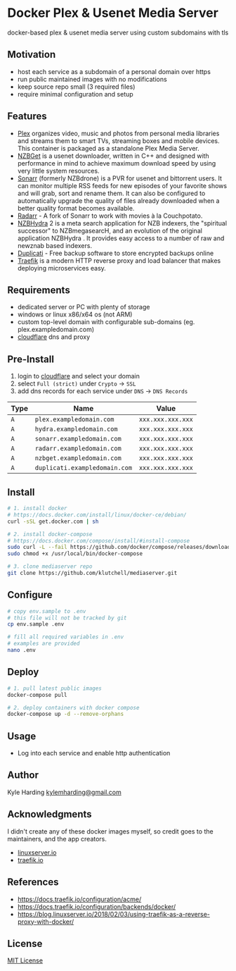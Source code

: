 # Docker Plex & Usenet Media Server #

docker-based plex & usenet media server using custom subdomains with tls

## Motivation

* host each service as a subdomain of a personal domain over https
* run public maintained images with no modifications
* keep source repo small (3 required files)
* require minimal configuration and setup

## Features

* [Plex](https://hub.docker.com/r/linuxserver/plex/) organizes video, music and photos from personal media libraries and streams them to smart TVs, streaming boxes and mobile devices. This container is packaged as a standalone Plex Media Server.
* [NZBGet](https://hub.docker.com/r/linuxserver/nzbget/) is a usenet downloader, written in C++ and designed with performance in mind to achieve maximum download speed by using very little system resources.
* [Sonarr](https://hub.docker.com/r/linuxserver/sonarr/) (formerly NZBdrone) is a PVR for usenet and bittorrent users. It can monitor multiple RSS feeds for new episodes of your favorite shows and will grab, sort and rename them. It can also be configured to automatically upgrade the quality of files already downloaded when a better quality format becomes available.
* [Radarr](https://hub.docker.com/r/linuxserver/radarr/) - A fork of Sonarr to work with movies à la Couchpotato.
* [NZBHydra](https://hub.docker.com/r/linuxserver/hydra2/) 2 is a meta search application for NZB indexers, the "spiritual successor" to NZBmegasearcH, and an evolution of the original application NZBHydra . It provides easy access to a number of raw and newznab based indexers.
* [Duplicati](https://hub.docker.com/r/linuxserver/duplicati/) - Free backup software to store encrypted backups online
* [Traefik](https://hub.docker.com/_/traefik/) is a modern HTTP reverse proxy and load balancer that makes deploying microservices easy.

## Requirements

* dedicated server or PC with plenty of storage
* windows or linux x86/x64 os (not ARM)
* custom top-level domain with configurable sub-domains (eg. plex.exampledomain.com)
* [cloudflare](https://www.cloudflare.com/) dns and proxy

## Pre-Install

1. login to [cloudflare](https://www.cloudflare.com/) and select your domain
2. select `Full (strict)` under `Crypto` -> `SSL`
3. add dns records for each service under `DNS` -> `DNS Records`

|Type|Name|Value|
|---|---|---|
|`A`|`plex.exampledomain.com`|`xxx.xxx.xxx.xxx`|
|`A`|`hydra.exampledomain.com`|`xxx.xxx.xxx.xxx`|
|`A`|`sonarr.exampledomain.com`|`xxx.xxx.xxx.xxx`|
|`A`|`radarr.exampledomain.com`|`xxx.xxx.xxx.xxx`|
|`A`|`nzbget.exampledomain.com`|`xxx.xxx.xxx.xxx`|
|`A`|`duplicati.exampledomain.com`|`xxx.xxx.xxx.xxx`|

## Install

```bash
# 1. install docker
# https://docs.docker.com/install/linux/docker-ce/debian/
curl -sSL get.docker.com | sh

# 2. install docker-compose
# https://docs.docker.com/compose/install/#install-compose
sudo curl -L --fail https://github.com/docker/compose/releases/download/1.23.1/run.sh -o /usr/local/bin/docker-compose
sudo chmod +x /usr/local/bin/docker-compose

# 3. clone mediaserver repo
git clone https://github.com/klutchell/mediaserver.git
```

## Configure

```bash
# copy env.sample to .env
# this file will not be tracked by git
cp env.sample .env

# fill all required variables in .env
# examples are provided
nano .env
```

## Deploy

```bash
# 1. pull latest public images
docker-compose pull

# 2. deploy containers with docker compose
docker-compose up -d --remove-orphans
```

## Usage

* Log into each service and enable http authentication

## Author

Kyle Harding <kylemharding@gmail.com>

## Acknowledgments

I didn't create any of these docker images myself, so credit goes to the
maintainers, and the app creators.

* [linuxserver.io](https://linuxserver.io/)
* [traefik.io](https://traefik.io/)

## References

* https://docs.traefik.io/configuration/acme/
* https://docs.traefik.io/configuration/backends/docker/
* https://blog.linuxserver.io/2018/02/03/using-traefik-as-a-reverse-proxy-with-docker/

## License

[MIT License](./LICENSE)
